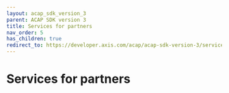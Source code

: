 ```yaml
---
layout: acap_sdk_version_3
parent: ACAP SDK version 3
title: Services for partners
nav_order: 5
has_children: true
redirect_to: https://developer.axis.com/acap/acap-sdk-version-3/services-for-partners/package-signing
---
```

# Services for partners
